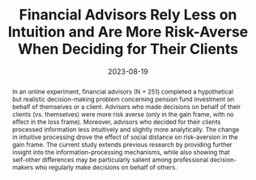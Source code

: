 ---
abstract: In an online experiment, financial advisors (N = 251) completed a hypothetical but realistic decision-making problem concerning pension fund investment on behalf of themselves or a client. Advisors who made decisions on behalf of their clients (vs. themselves) were more risk averse (only in the gain frame, with no effect in the loss frame). Moreover, advisors who decided for their clients processed information less intuitively and slightly more analytically. The change in intuitive processing drove the effect of social distance on risk-aversion in the gain frame. The current study extends previous research by providing further insight into the information-processing mechanisms, while also showing that self-other differences may be particularly salient among professional decision-makers who regularly make decisions on behalf of others.
Keywords:
authors:
- Mayiwar, L
date: "2023-08-19"
doi: ""
featured: false
image:
  focal_point: ""
  preview_only: false
projects: []
publication: '*Preprint*'
publication_short: ""
publication_types: ""
publishDate: "2023-08-22"
slides: #
summary: 
title: "Financial Advisors Rely Less on Intuition and Are More Risk-Averse When Deciding for Their Clients"
url_code: ""
url_dataset: ""
url_pdf: "selfclient.pdf"
url_poster: ""
url_project: ""
url_slides: ""
url_source: #
url_video: ""
---